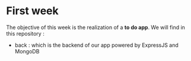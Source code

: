 # First week
The objective of this week is the realization of a **to do app**. We will find in this repository :
* back : which is the backend of our app powered by ExpressJS and MongoDB